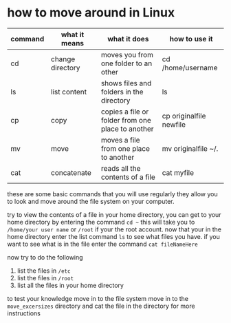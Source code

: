 how to move around in Linux
===========================

command  | what it means    | what it does                                    | how to use it
---------|------------------|-------------------------------------------------|--------------
cd       | change directory |moves you from one folder to an other            | cd /home/username
ls       | list content     |shows files and folders in the directory         | ls
cp       | copy             |copies a file or folder from one place to another| cp originalfile newfile
mv       | move             |moves a file from one place to another           | mv originalfile ~/.
cat      | concatenate      |reads all the contents of a file                 | cat myfile

these are some basic commands that you will use regularly they allow you to look
and move around the file system on your computer.

try to view the contents of a file in your home directory, you can get to your
home directory by entering the command `cd ~` this will take you to
`/home/your user name` or `/root` if your the root account. now that your in the
home directory enter the list command `ls` to see what files you have. if you
want to see what is in the file enter the command `cat fileNameHere`

now try to do the following
  1. list the files in `/etc`
  2. list the files in `/root`
  3. list all the files in your home directory

to test your knowledge move in to the file system move in to the
`move_excersizes` directory and cat the file in the directory for more
instructions
